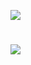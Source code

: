 ![](https://ausgis.github.io/logo/lab_logo.png)

# <img src="https://github.com/ausgis/.github/blob/main/bg_with_text.gif">
